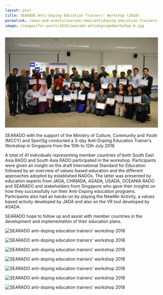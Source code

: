 ```yaml
---
layout: post
title: SEARADO Anti-Doping Education Trainers' Workshop (2018)
permalink: /news-and-events/searado-news/antidoping-education-trainers'-workshop-2018
image: /images/for-posts/2018/searado-antidopingedworkshop-0.jpg
---
```

![SEARADO anti-doping education trainers' workshop 2018](/images/for-posts/2018/searado-antidopingedworkshop-0.jpg)

SEARADO with the support of the Ministry of Culture, Community and Youth (MCCY) and SportSg conducted a 3-day Anti-Doping Education Trainer’s Workshop in Singapore from the 10th to 12th July 2018. 

A total of 41 individuals representing member countries of both South East Asia RADO and South Asia RADO participated in the workshop. Participants were given an insight on the draft International Standard for Education followed by an overview of values-based education and the different approaches adopted by established NADOs. The latter was presented by education experts from JADA, CHINADA, ASADA, USADA, OCEANIA  RADO and SEARADO and stakeholders from Singapore who gave their insights on how they successfully run their Anti-Doping education programs. Participants also had an hands-on by playing the NewMo Activity, a values based activity developed by JADA and also on the VR tool developed by ASADA.

SEARADO hope to follow up and assist with member countries in the development and implementation of their education plans.

![SEARADO anti-doping education trainers' workshop 2018](/images/for-posts/2018/searado-antidopingedworkshop-1.jpg)

![SEARADO anti-doping education trainers' workshop 2018](/images/for-posts/2018/searado-antidopingedworkshop-2.jpg)

![SEARADO anti-doping education trainers' workshop 2018](/images/for-posts/2018/searado-antidopingedworkshop-3.jpg)

![SEARADO anti-doping education trainers' workshop 2018](/images/for-posts/2018/searado-antidopingedworkshop-4.jpg)

![SEARADO anti-doping education trainers' workshop 2018](/images/for-posts/2018/searado-antidopingedworkshop-5.jpg)

![SEARADO anti-doping education trainers' workshop 2018](/images/for-posts/2018/searado-antidopingedworkshop-6.jpg)

![SEARADO anti-doping education trainers' workshop 2018](/images/for-posts/2018/searado-antidopingedworkshop-7.jpg)
